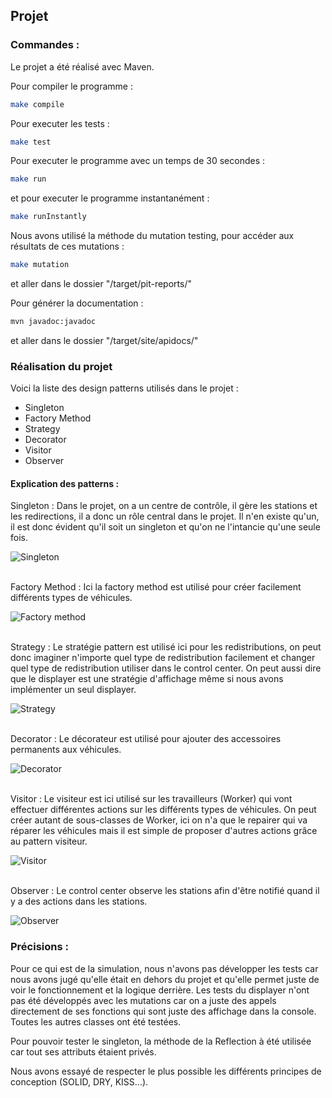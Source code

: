 ## Projet

### Commandes :
Le projet a été réalisé avec Maven.

Pour compiler le programme :
```bash
make compile
```

Pour executer les tests : 
```bash
make test
```

Pour executer le programme avec un temps de 30 secondes : 
```bash
make run
```

et pour executer le programme instantanément : 
```bash
make runInstantly
```

Nous avons utilisé la méthode du mutation testing, pour accéder aux résultats de ces mutations :
```bash
make mutation
```
et aller dans le dossier "/target/pit-reports/"

Pour générer la documentation :
```bash
mvn javadoc:javadoc
```
et aller dans le dossier "/target/site/apidocs/"

### Réalisation du projet

Voici la liste des design patterns utilisés dans le projet :
- Singleton
- Factory Method
- Strategy
- Decorator
- Visitor
- Observer

#### Explication des patterns :
Singleton : Dans le projet, on a un centre de contrôle, il gère les stations et les redirections, il a donc un rôle central dans le projet. Il n'en existe qu'un, il est donc évident qu'il soit un singleton et qu'on ne l'intancie qu'une seule fois.

![](./UMLs/Singleton.jpg "Singleton")

<br/>
Factory Method : Ici la factory method est utilisé pour créer facilement différents types de véhicules.

![](./UMLs/FactoryMethod.jpg "Factory method")

<br/>
Strategy : Le stratégie pattern est utilisé ici pour les redistributions, on peut donc imaginer n'importe quel type de redistribution facilement et changer quel type de redistribution utiliser dans le control center. On peut aussi dire que le displayer est une stratégie d'affichage même si nous avons implémenter un seul displayer.

![](./UMLs/Strategy.jpg "Strategy")

<br/>
Decorator : Le décorateur est utilisé pour ajouter des accessoires permanents aux véhicules.

![](./UMLs/Decorator.jpg "Decorator")

<br/>
Visitor : Le visiteur est ici utilisé sur les travailleurs (Worker) qui vont effectuer différentes actions sur les différents types de véhicules. On peut créer autant de sous-classes de Worker, ici on n'a que le repairer qui va réparer les véhicules mais il est simple de proposer d'autres actions grâce au pattern visiteur.

![](./UMLs/Visitor.jpg "Visitor")

<br/>
Observer : Le control center observe les stations afin d'être notifié quand il y a des actions dans les stations.

![](./UMLs/Observer.jpg "Observer")

### Précisions :
Pour ce qui est de la simulation, nous n'avons pas développer les tests car nous avons jugé qu'elle était en dehors du projet et qu'elle permet juste de voir le fonctionnement et la logique derrière. Les tests du displayer n'ont pas été développés avec les mutations car on a juste des appels directement de ses fonctions qui sont juste des affichage dans la console. Toutes les autres classes ont été testées.

Pour pouvoir tester le singleton, la méthode de la Reflection à été utilisée car tout ses attributs étaient privés.

Nous avons essayé de respecter le plus possible les différents principes de conception (SOLID, DRY, KISS...).